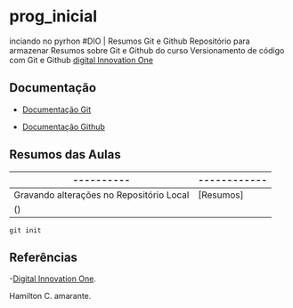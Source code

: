# prog_inicial
inciando no pyrhon
#DIO | Resumos Git e Github
Repositório para armazenar Resumos sobre Git e Github do curso Versionamento de código com Git e Github [digital Innovation One](http://dio.me/)

## Documentação
- [Documentação Git](https://git-scm.com/doc)

- [Documentação Github](https://docs.github.com/)

## Resumos das Aulas
|----------|------------|
|----------|------------|
| Gravando alterações no Repositório Local | [Resumos]
()   |
```
git init
```
## Referências
-[Digital Innovation One]().

Hamilton C. amarante.


